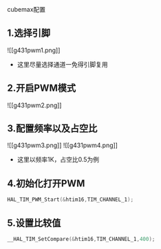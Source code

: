 cubemax配置
## 1.选择引脚
![[g431pwm1.png]]
* 这里尽量选择通道一免得引脚复用
## 2.开启PWM模式
![[g431pwm2.png]]
## 3.配置频率以及占空比
![[g431pwm3.png]]
![[g431pwm4.png]]
* 这里以频率1K，占空比0.5为例
## 4.初始化打开PWM
```c
HAL_TIM_PWM_Start(&htim16,TIM_CHANNEL_1);
```
## 5.设置比较值
```c
__HAL_TIM_SetCompare(&htim16,TIM_CHANNEL_1,400);
```